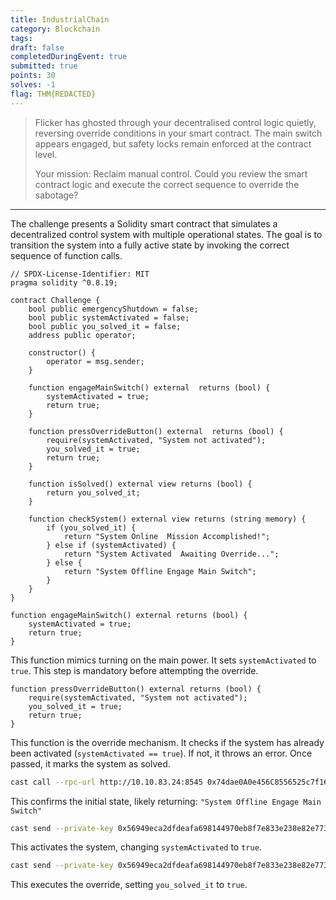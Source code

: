 ```yaml
---
title: IndustrialChain
category: Blockchain
tags: 
draft: false
completedDuringEvent: true
submitted: true
points: 30
solves: -1
flag: THM{REDACTED}
---
```

> Flicker has ghosted through your decentralised control logic quietly, reversing override conditions in your smart contract. The main switch appears engaged, but safety locks remain enforced at the contract level.
>
> Your mission: Reclaim manual control. Could you review the smart contract logic and execute the correct sequence to override the sabotage?

---

The challenge presents a Solidity smart contract that simulates a decentralized control system with multiple operational states. The goal is to transition the system into a fully active state by invoking the correct sequence of function calls.

```solidity
// SPDX-License-Identifier: MIT
pragma solidity ^0.8.19;

contract Challenge {
    bool public emergencyShutdown = false;
    bool public systemActivated = false;
    bool public you_solved_it = false;
    address public operator;

    constructor() {
        operator = msg.sender;
    }

    function engageMainSwitch() external  returns (bool) {
        systemActivated = true;
        return true;
    }

    function pressOverrideButton() external  returns (bool) {
        require(systemActivated, "System not activated");
        you_solved_it = true;
        return true;
    }

    function isSolved() external view returns (bool) {
        return you_solved_it;
    }

    function checkSystem() external view returns (string memory) {
        if (you_solved_it) {
            return "System Online  Mission Accomplished!";
        } else if (systemActivated) {
            return "System Activated  Awaiting Override...";
        } else {
            return "System Offline Engage Main Switch";
        }
    }
}
```

```solidity
function engageMainSwitch() external returns (bool) {
    systemActivated = true;
    return true;
}
```

This function mimics turning on the main power. It sets `systemActivated` to `true`. This step is mandatory before attempting the override.

```solidity
function pressOverrideButton() external returns (bool) {
    require(systemActivated, "System not activated");
    you_solved_it = true;
    return true;
}
```

This function is the override mechanism. It checks if the system has already been activated (`systemActivated == true`). If not, it throws an error. Once passed, it marks the system as solved.

```sh
cast call --rpc-url http://10.10.83.24:8545 0x74dae0A0e456C8556525c7f16fB07CD9c25b2127 "checkSystem()"
```

This confirms the initial state, likely returning: `"System Offline Engage Main Switch"`

```sh
cast send --private-key 0x56949eca2dfdeafa698144970eb8f7e833e238e82e773073b7ebdd14efee1153 --rpc-url http://10.10.83.24:8545 --legacy 0x74dae0A0e456C8556525c7f16fB07CD9c25b2127 "engageMainSwitch()"
```

This activates the system, changing `systemActivated` to `true`.

```sh
cast send --private-key 0x56949eca2dfdeafa698144970eb8f7e833e238e82e773073b7ebdd14efee1153 --rpc-url http://10.10.83.24:8545 --legacy 0x74dae0A0e456C8556525c7f16fB07CD9c25b2127 "pressOverrideButton()"
```

This executes the override, setting `you_solved_it` to `true`.
